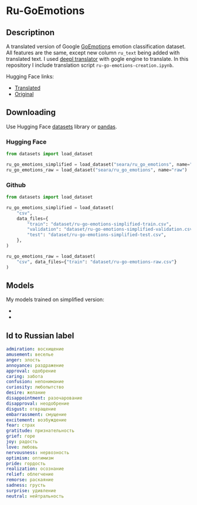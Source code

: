 # Ru-GoEmotions

## Descriptinon

A translated version of Google [GoEmotions](https://github.com/google-research/google-research/tree/master/goemotions) emotion classification dataset. All features are the same, except new column `ru_text` being added with translated text. I used [deepl translator]() with gogle engine to translate. In this repository I include translation script `ru-go-emotions-creation.ipynb`.

Hugging Face links:

- [Translated](https://huggingface.co/datasets/seara/ru_go_emotions)
- [Original](https://huggingface.co/datasets/go_emotions)

## Downloading

Use Hugging Face [datasets](https://github.com/huggingface/datasets) library or [pandas](https://github.com/pandas-dev/pandas).

### Hugging Face

```python
from datasets import load_dataset

ru_go_emotions_simplified = load_dataset("seara/ru_go_emotions", name="simplified")
ru_go_emotions_raw = load_dataset("seara/ru_go_emotions", name="raw")
```

### Github

```python
from datasets import load_dataset

ru_go_emotions_simplified = load_dataset(
    "csv",
    data_files={
        "train": "dataset/ru-go-emotions-simplified-train.csv",
        "validation": "dataset/ru-go-emotions-simplified-validation.csv",
        "test": "dataset/ru-go-emotions-simplified-test.csv",
    },
)

ru_go_emotions_raw = load_dataset(
    "csv", data_files={"train": "dataset/ru-go-emotions-raw.csv"}
)
```

## Models

My models trained on simplified version:

-
-

## Id to Russian label

```yaml
admiration: восхищение
amusement: веселье
anger: злость
annoyance: раздражение
approval: одобрение
caring: забота
confusion: непонимание
curiosity: любопытство
desire: желание
disappointment: разочарование
disapproval: неодобрение
disgust: отвращение
embarrassment: смущение
excitement: возбуждение
fear: страх
gratitude: признательность
grief: горе
joy: радость
love: любовь
nervousness: нервозность
optimism: оптимизм
pride: гордость
realization: осознание
relief: облегчение
remorse: раскаяние
sadness: грусть
surprise: удивление
neutral: нейтральность
```
